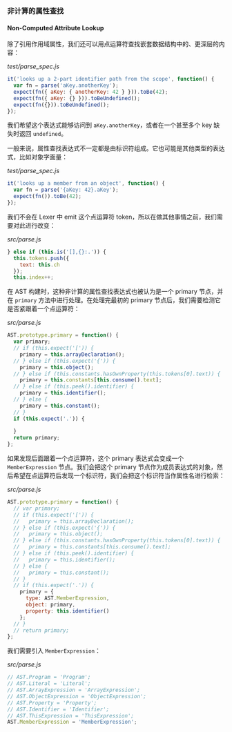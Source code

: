 ### 非计算的属性查找
#### Non-Computed Attribute Lookup

除了引用作用域属性，我们还可以用点运算符查找嵌套数据结构中的、更深层的内容：

_test/parse_spec.js_

```js
it('looks up a 2-part identifier path from the scope', function() {
  var fn = parse('aKey.anotherKey');
  expect(fn({ aKey: { anotherKey: 42 } })).toBe(42);
  expect(fn({ aKey: {} })).toBeUndefined();
  expect(fn({})).toBeUndefined();
});
```

我们希望这个表达式能够访问到 `aKey.anotherKey`，或者在一个甚至多个 key 缺失时返回 `undefined`。

一般来说，属性查找表达式不一定都是由标识符组成。它也可能是其他类型的表达式，比如对象字面量：

_test/parse_spec.js_

```js
it('looks up a member from an object', function() {
  var fn = parse('{aKey: 42}.aKey');
  expect(fn()).toBe(42);
});
```

我们不会在 Lexer 中 emit 这个点运算符 token，所以在做其他事情之前，我们需要对此进行改变：

_src/parse.js_

```js
} else if (this.is('[],{}:.')) {
  this.tokens.push({
    text: this.ch
  });
  this.index++;
```

在 AST 构建时，这种非计算的属性查找表达式也被认为是一个 primary 节点，并在 `primary` 方法中进行处理。在处理完最初的 primary 节点后，我们需要检测它是否紧跟着一个点运算符：

_src/parse.js_

```js
AST.prototype.primary = function() {
  var primary;
  // if (this.expect('[')) {
    primary = this.arrayDeclaration();
  // } else if (this.expect('{')) {
    primary = this.object();
  // } else if (this.constants.hasOwnProperty(this.tokens[0].text)) {
    primary = this.constants[this.consume().text];
  // } else if (this.peek().identifier) {
    primary = this.identifier();
  // } else {
    primary = this.constant();
  // }
  if (this.expect('.')) {
    
  }
  return primary;
};
```

如果发现后面跟着一个点运算符，这个 primary 表达式会变成一个 `MemberExpression` 节点。我们会把这个 primary 节点作为成员表达式的对象，然后希望在点运算符后发现一个标识符，我们会把这个标识符当作属性名进行检索：

_src/parse.js_

```js
AST.prototype.primary = function() {
  // var primary;
  // if (this.expect('[')) {
  //   primary = this.arrayDeclaration();
  // } else if (this.expect('{')) {
  //   primary = this.object();
  // } else if (this.constants.hasOwnProperty(this.tokens[0].text)) {
  //   primary = this.constants[this.consume().text];
  // } else if (this.peek().identifier) {
  //   primary = this.identifier();
  // } else {
  //   primary = this.constant();
  // }
  // if (this.expect('.')) {
    primary = {
      type: AST.MemberExpression,
      object: primary,
      property: this.identifier()
    };
  // }
  // return primary;
};
```

我们需要引入 `MemberExpression`：

_src/parse.js_

```js
// AST.Program = 'Program';
// AST.Literal = 'Literal';
// AST.ArrayExpression = 'ArrayExpression';
// AST.ObjectExpression = 'ObjectExpression';
// AST.Property = 'Property';
// AST.Identifier = 'Identifier';
// AST.ThisExpression = 'ThisExpression';
AST.MemberExpression = 'MemberExpression';
```